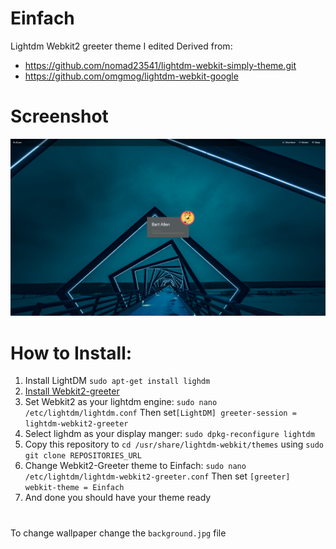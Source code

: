 # Einfach
Lightdm Webkit2 greeter theme I edited
Derived from:
- https://github.com/nomad23541/lightdm-webkit-simply-theme.git
- https://github.com/omgmog/lightdm-webkit-google

# Screenshot
![alt text](https://github.com/TophC7/Einfach/blob/master/screenshot.png?raw=true)

# How to Install:
  1. Install LightDM `sudo apt-get install lighdm`
  2. [Install Webkit2-greeter](https://software.opensuse.org/download.html?project=home:antergos&package=lightdm-webkit2-greeter "webkit2-greeter")
  3. Set Webkit2 as your lightdm engine: `sudo nano /etc/lightdm/lightdm.conf` Then set`[LightDM] greeter-session = lightdm-webkit2-greeter`
  4. Select lighdm as your display manger: `sudo dpkg-reconfigure lightdm`
  5. Copy this repository to `cd /usr/share/lightdm-webkit/themes` using `sudo git clone REPOSITORIES_URL`
  6. Change Webkit2-Greeter theme to Einfach: `sudo nano /etc/lightdm/lightdm-webkit2-greeter.conf` Then set `[greeter]
  webkit-theme = Einfach`
  7. And done you should have your theme ready

# #
To change wallpaper change the `background.jpg` file
